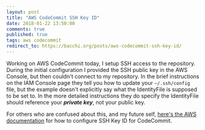 ```yaml
---
layout: post
title: "AWS CodeCommit SSH Key ID"
date: 2018-01-22 13:50:00
comments: true
published: true
tags: aws codecommit
redirect_to: https://bacchi.org/posts/aws-codecommit-ssh-key-id/
---
```


Working on AWS CodeCommit today, I setup SSH access to the repository. During the initial configuration I provided the SSH public key in the AWS Console, but then couldn't connect to my repository. In the brief instructions on the IAM Console page they tell you how to update your `~/.ssh/config` file, but the example doesn't explicitly say what the IdentityFile is supposed to be set to. In the more detailed instructions they do specify the IdentityFile should reference your <i><b>private key</b></i>, not your public key.

For others who are confused about this, and my future self, [here's the AWS documentation](https://docs.aws.amazon.com/codecommit/latest/userguide/setting-up-ssh-unixes.html?icmpid=docs_acc_console_connect#setting-up-ssh-unixes-keys) for how to configure SSH Key ID for CodeCommit.
